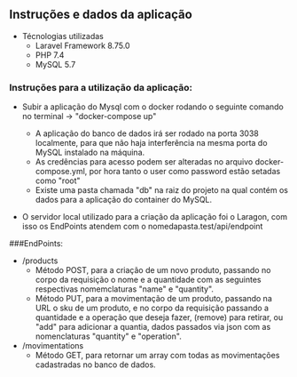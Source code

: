 ## Instruções e dados da aplicação

- Técnologias utilizadas
    - Laravel Framework 8.75.0
    - PHP 7.4
    - MySQL 5.7


### Instruções para a utilização da aplicação:

- Subir a aplicação do Mysql com o docker rodando o seguinte comando no terminal -> "docker-compose up"
    - A aplicação do banco de dados irá ser rodado na porta 3038 localmente, para que não haja interferência na mesma porta do MySQL instalado na máquina.
    - As credências para acesso podem ser alteradas no arquivo docker-compose.yml, por hora tanto o user como password estão setadas como "root"
    - Existe uma pasta chamada "db" na raiz do projeto na qual contém os dados para a aplicação do container do MySQL.

- O servidor local utilizado para a criação da aplicação foi o Laragon, com isso os EndPoints atendem com o nomedapasta.test/api/endpoint

###EndPoints:
- /products
    - Método POST, para a criação de um novo produto, passando no corpo da requisição  o nome e a quantidade com as seguintes respectivas nomemclaturas "name" e "quantity".
    - Método PUT, para a movimentação de um produto, passando na URL o sku de um produto, e no corpo da requisição passando a quantidade e a operação que deseja fazer, (remove) para retirar, ou "add" para adicionar a quantia, dados passados via json com as nomenclaturas "quantity" e "operation".
- /movimentations
    - Método GET, para retornar um array com todas as movimentações cadastradas no banco de dados.
